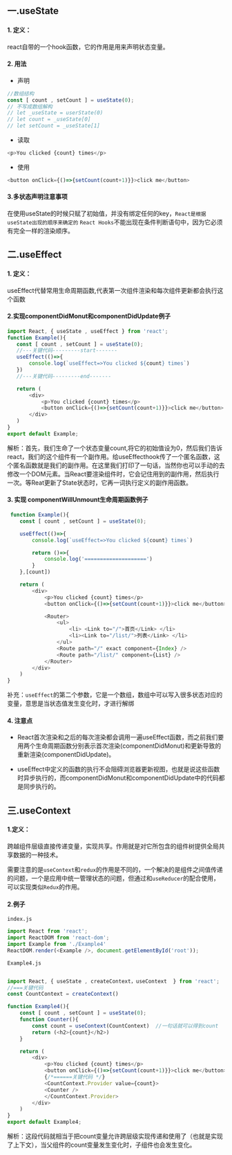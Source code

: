 <!--
 * @Author: hft
 * @Date: 2021-09-10 15:17:22
 * @LastEditTime: 2021-09-10 17:14:56
 * @LastEditors: Please set LastEditors
 * @Description: In User Settings Edit
 * @FilePath: \myblog_local\docs\react\0.2React-hooks.md
-->
## 一.useState
#### 1. 定义：
react自带的一个hook函数，它的作用是用来声明状态变量。
#### 2. 用法
* 声明
```javascript
//数组结构
const [ count , setCount ] = useState(0);
// 不写成数组解构
// let _useState = userState(0)
// let count = _useState[0]
// let setCount = _useState[1]
```
* 读取
```javascript
<p>You clicked {count} times</p>
```  
* 使用
```javascript
<button onClick={()=>{setCount(count+1)}}>click me</button>
```
#### 3.多状态声明注意事项
在使用useState的时候只赋了初始值，并没有绑定任何的key，`React是根据useState出现的顺序来确定的`
`React Hooks`不能出现在条件判断语句中，因为它必须有完全一样的渲染顺序。

## 二.useEffect
#### 1. 定义：
useEffect代替常用生命周期函数,代表第一次组件渲染和每次组件更新都会执行这个函数
#### 2.实现componentDidMonut和componentDidUpdate例子
 ```javascript
import React, { useState , useEffect } from 'react';
function Example(){
    const [ count , setCount ] = useState(0);
    //---关键代码---------start-------
    useEffect(()=>{
        console.log(`useEffect=>You clicked ${count} times`)
    })
    //---关键代码---------end-------

    return (
        <div>
            <p>You clicked {count} times</p>
            <button onClick={()=>{setCount(count+1)}}>click me</button>
        </div>
    )
}
export default Example;
```
解析：首先，我们生命了一个状态变量count,将它的初始值设为0，然后我们告诉react，我们的这个组件有一个副作用。给useEffecthook传了一个匿名函数，这个匿名函数就是我们的副作用。在这里我们打印了一句话，当然你也可以手动的去修改一个DOM元素。当React要渲染组件时，它会记住用到的副作用，然后执行一次。等Reat更新了State状态时，它再一词执行定义的副作用函数。

#### 3. 实现 componentWillUnmount生命周期函数例子

```javascript
 function Example(){
    const [ count , setCount ] = useState(0);

    useEffect(()=>{
        console.log(`useEffect=>You clicked ${count} times`)

        return ()=>{
            console.log('====================')
        }
    },[count])

    return (
        <div>
            <p>You clicked {count} times</p>
            <button onClick={()=>{setCount(count+1)}}>click me</button>

            <Router>
                <ul>
                    <li> <Link to="/">首页</Link> </li>
                    <li><Link to="/list/">列表</Link> </li>
                </ul>
                <Route path="/" exact component={Index} />
                <Route path="/list/" component={List} />
            </Router>
        </div>
    )
}
```
补充：`useEffect`的第二个参数，它是一个数组，数组中可以写入很多状态对应的变量，意思是当状态值发生变化时，才进行解绑

#### 4. 注意点
* React首次渲染和之后的每次渲染都会调用一遍useEffect函数，而之前我们要用两个生命周期函数分别表示首次渲染(componentDidMonut)和更新导致的重新渲染(componentDidUpdate)。

* useEffect中定义的函数的执行不会阻碍浏览器更新视图，也就是说这些函数时异步执行的，而componentDidMonut和componentDidUpdate中的代码都是同步执行的。

## 三.useContext
#### 1.定义：
跨越组件层级直接传递变量，实现共享。作用就是对它所包含的组件树提供全局共享数据的一种技术。

需要注意的是`useContext`和`redux`的作用是不同的，一个解决的是组件之间值传递的问题，一个是应用中统一管理状态的问题，但通过和`useReducer`的配合使用，可以实现类似`Redux`的作用。
#### 2.例子

`index.js`

```javascript
import React from 'react';
import ReactDOM from 'react-dom';
import Example from './Example4'
ReactDOM.render(<Example />, document.getElementById('root'));
```

`Example4.js`

```javascript

import React, { useState , createContext，useContext  } from 'react';
//===关键代码
const CountContext = createContext()

function Example4(){
    const [ count , setCount ] = useState(0);
    function Counter(){
        const count = useContext(CountContext)  //一句话就可以得到count
        return (<h2>{count}</h2>)
    }

    return (
        <div>
            <p>You clicked {count} times</p>
            <button onClick={()=>{setCount(count+1)}}>click me</button>
            {/*======关键代码 */}
            <CountContext.Provider value={count}>
            <Counter />
            </CountContext.Provider>
        </div>
    )
}
export default Example4;
```
解析：这段代码就相当于把count变量允许跨层级实现传递和使用了（也就是实现了上下文），当父组件的count变量发生变化时，子组件也会发生变化。
